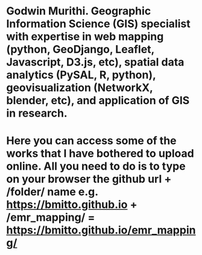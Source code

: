 # Godwin Murithi. Geographic Information Science (GIS) specialist with expertise in web mapping (python, GeoDjango, Leaflet, Javascript, D3.js, etc), spatial data analytics (PySAL, R, python), geovisualization (NetworkX, blender, etc), and application of GIS in research. 
# Here you can access some of the works that I have bothered to upload online. All you need to do is to type on your browser the github url + /folder/ name e.g. https://bmitto.github.io + /emr_mapping/ =  https://bmitto.github.io/emr_mapping/
